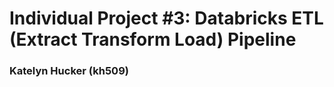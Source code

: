 # Individual Project #3: Databricks ETL (Extract Transform Load) Pipeline
### Katelyn Hucker (kh509)
